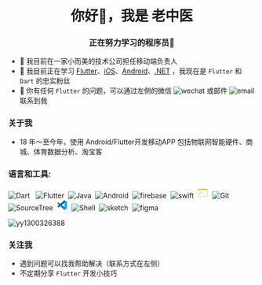 <h1 align="center">你好👋，我是 老中医</h1>
<h3 align="center">正在努力学习的程序员💪</h3>

- 🔭 我目前在一家小而美的技术公司担任移动端负责人
- 🌱 我目前正在学习 [Flutter](https://flutter.dev)、[iOS](https://developer.apple.com)、[Android](https://developer.android.com/)、[.NET](https://docs.microsoft.com/zh-cn/dotnet/?WT.mc_id=dotnet-35129-website) ，我现在是 `Flutter` 和 `Dart` 的忠实粉丝
- 💬 你有任何 `Flutter` 的问题，可以通过左侧的微信 <img src="https://www.vectorlogo.zone/logos/wechat/wechat-tile.svg" alt="wechat" width="16" height="16"/> 或邮件 <img src="https://www.vectorlogo.zone/logos/gmail/gmail-icon.svg" alt="email" width="16" height="16"/> 联系到我

### 关于我

- 18 年～至今年，使用 Android/Flutter开发移动APP 包括物联网智能硬件、商城、体育数据分析、淘宝客

### 语言和工具:

<p>
  <img src="https://www.vectorlogo.zone/logos/dartlang/dartlang-icon.svg" alt="Dart" width="22" height="22"/> &nbsp;
  <img src="https://www.vectorlogo.zone/logos/flutterio/flutterio-icon.svg" alt="Flutter" width="22" height="22"/>&nbsp;
  <img src="https://www.vectorlogo.zone/logos/java/java-icon.svg" alt="Java" width="22" height="22"/>&nbsp;
  <img src="https://www.vectorlogo.zone/logos/android/android-icon.svg" alt="Android" width="22" height="22"/>&nbsp;
  <img src="https://www.vectorlogo.zone/logos/firebase/firebase-icon.svg" alt="firebase" width="22" height="22"/>&nbsp;
  <img src="https://www.vectorlogo.zone/logos/swift/swift-icon.svg" alt="swift" width="22" height="22"/>&nbsp;
  <img src="https://github.com/vscode-icons/vscode-icons/blob/master/icons/file_type_shell.svg" alt="Shell" width="22" height="22"/>&nbsp;
  <img src="https://www.vectorlogo.zone/logos/git-scm/git-scm-icon.svg" alt="Git" width="22" height="22"/>&nbsp;
  <img src="https://raw.githubusercontent.com/gilbarbara/logos/master/logos/sourcetree.svg" alt="SourceTree" width="22" height="22"/>&nbsp;
  <img src="https://raw.githubusercontent.com/vscode-icons/vscode-icons/master/icons/file_type_vscode.svg" alt="VSCode" width="22" height="22"/>&nbsp;
  <img src="https://www.vectorlogo.zone/logos/getpostman/getpostman-icon.svg" alt="Shell" width="22" height="22"/>&nbsp;
  <img src="https://www.vectorlogo.zone/logos/sketchapp/sketchapp-icon.svg" alt="sketch" width="22" height="22"/>&nbsp;
  <img src="https://www.vectorlogo.zone/logos/figma/figma-icon.svg" alt="figma" width="22" height="22"/>&nbsp;

</p>

<img src="https://github-readme-stats.vercel.app/api?username=yy1300326388&show_icons=true&bg_color=30,e96443,904e95&title_color=fff&text_color=fff" alt="yy1300326388" />

### 关注我 

- 遇到问题可以找我帮助解决（联系方式在左侧）
- 不定期分享 `Flutter` 开发小技巧
